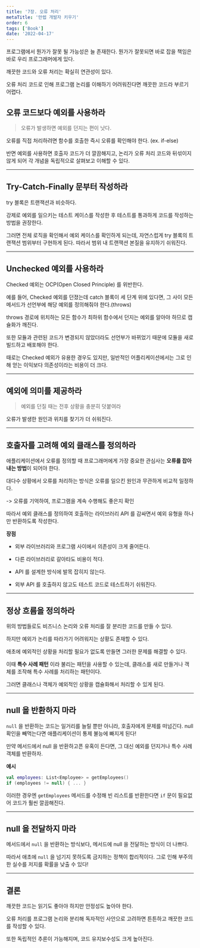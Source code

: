 ```yaml
---
title: '7장. 오류 처리'
metaTitle: '만렙 개발자 키우기'
order: 6
tags: ['Book']
date: '2022-04-17'
---
```


프로그램에서 뭔가가 잘못 될 가능성은 늘 존재한다. 뭔가가 잘못되면 바로 잡을 책임은 바로 우리 프로그래머에게 있다.

깨끗한 코드와 오류 처리는 확실히 연관성이 있다.

오류 처리 코드로 인해 프로그램 논리를 이해하기 어려워진다면 깨끗한 코드라 부르기 어렵다.

## 오류 코드보다 예외를 사용하라

> 오류가 발생하면 예외를 던지는 편이 낫다.

오류를 직접 처리하려면 함수를 호출한 즉시 오류를 확인해야 한다. (ex. if-else)

반면 예외를 사용하면 호출자 코드가 더 깔끔해지고, 논리가 오류 처리 코드와 뒤섞이지 않게 되어 각 개념을 독립적으로 살펴보고 이해할 수 있다.

---

## Try-Catch-Finally 문부터 작성하라

try 블록은 트랜잭션과 비슷하다.

강제로 예외를 일으키는 테스트 케이스를 작성한 후 테스트를 통과하게 코드를 작성하는 방법을 권장한다.

그러면 전체 로직을 확인해서 예외 케이스를 확인하게 되는데, 자연스럽게 try 블록의 트랜잭션 범위부터 구현하게 된다.  따라서 범위 내 트랜잭션 본질을 유지하기 쉬워진다.


---

## Unchecked 예외를 사용하라

Checked 예외는 OCP(Open Closed Principle) 를 위반한다.

예를 들어, Checked 예외를 던졌는데 catch 블록이 세 단계 위에 있다면, 그 사이 모든 메서드가 선언부에 해당 예외를 정의해줘야 한다.(throws)

throws 경로에 위치하는 모든 함수가 최하위 함수에서 던지는 예외를 알아야 하므로 캡슐화가 깨진다.

또한 모듈과 관련된 코드가 변경되지 않았더라도 선언부가 바뀌었기 때문에 모듈을 새로 빌드하고 배포해야 한다.

때로는 Checked 예외가 유용한 경우도 있지만, 일반적인 어플리케이션에서는 그로 인해 얻는 이익보다 의존성이라는 비용이 더 크다.

---

## 예외에 의미를 제공하라

> 예외를 던질 때는 전후 상황을 충분히 덧붙여라

오류가 발생한 원인과 위치를 찾기가 더 쉬워진다.

---

## 호출자를 고려해 예외 클래스를 정의하라

애플리케이션에서 오류를 정의할 때 프로그래머에게 가장 중요한 관심사는 **오류를 잡아내는 방법**이 되어야 한다.

대다수 상황에서 오류를 처리하는 방식은 오류를 일으킨 원인과 무관하게 비교적 일정하다.

-> 오류를 기억하여, 프로그램을 계속 수행해도 좋은지 확인

따라서 예외 클래스를 정의하여 호출하는 라이브러리 API 를 감싸면서 예외 유형을 하나만 반환하도록 작성한다.


**장점**

- 외부 라이브러리와 프로그램 사이에서 의존성이 크게 줄어든다.


- 다른 라이브러리로 갈아타도 비용이 적다.


- API 를 설계한 방식에 발목 잡히지 않는다.


- 외부 API 를 호출하지 않고도 테스트 코드로 테스트하기 쉬워진다.


---

## 정상 흐름을 정의하라

위의 방법들로도 비즈니스 논리와 오류 처리를 잘 분리한 코드를 만들 수 있다.

하지만 예외가 논리를 따라가기 어려워지는 상황도 존재할 수 있다.

애초에 예외적인 상황을 처리할 필요가 없도록 만들면 그러한 문제를 해결할 수 있다.

이때 **특수 사례 패턴** 이라 불리는 패턴을 사용할 수 있는데, 클래스를 새로 만들거나 객체를 조작해 특수 사례를 처리하는 패턴이다.

그러면 클래스나 객체가 예외적인 상황을 캡슐화해서 처리할 수 있게 된다.


---

## null 을 반환하지 마라

`null` 을 반환하는 코드는 일거리를 늘릴 뿐만 아니라, 호출자에게 문제를 떠넘긴다. null 확인을 빼먹는다면 애플리케이션이 통제 불능에 빠지게 된다!

만약 메서드에서 null 을 반환하고픈 유혹이 든다면, 그 대신 예외를 던지거나 특수 사례 객체를 반환하자.

**예시**

```kotlin
val employees: List<Employee> = getEmployees()
if (employees != null) { ... }
```

이러한 경우엔 `getEmployees` 메서드를 수정해 빈 리스트를 반환한다면 `if` 문이 필요없어 코드가 훨씬 깔끔해진다.

---

## null 을 전달하지 마라

메서드에서 `null` 을 반환하는 방식보다, 메서드에 null 을 전달하는 방식이 더 나쁘다.

따라서 애초에 `null` 을 넘기지 못하도록 금지하는 정책이 합리적이다. 그로 인해 부주의한 실수를 저지를 확률을 낮출 수 있다!

---

## 결론

깨끗한 코드는 읽기도 좋아야 하지만 안정성도 높아야 한다.

오류 처리를 프로그램 논리와 분리해 독자적인 사안으로 고려하면 튼튼하고 깨끗한 코드를 작성할 수 있다.

또한 독립적인 추론이 가능해지며, 코드 유지보수성도 크게 높아진다.




































